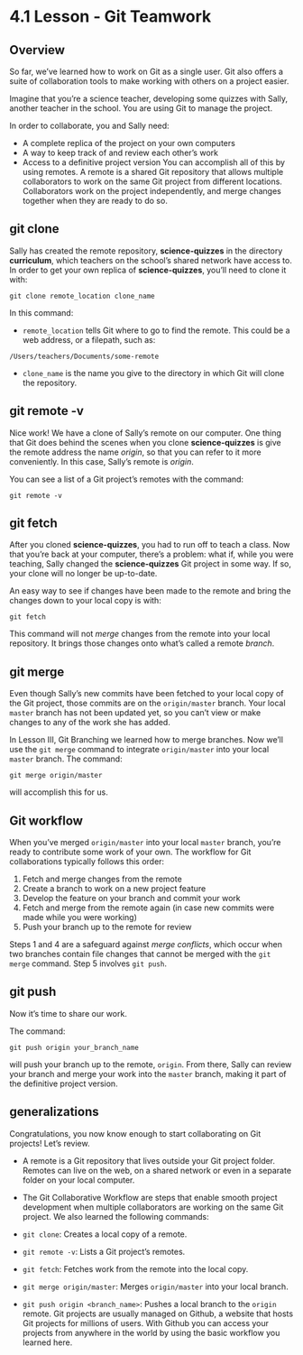 # 4.1 Lesson - Git Teamwork

## Overview
So far, we’ve learned how to work on Git as a single user. Git also offers a suite of collaboration tools to make working with others on a project easier.

Imagine that you’re a science teacher, developing some quizzes with Sally, another teacher in the school. You are using Git to manage the project.

In order to collaborate, you and Sally need:
- A complete replica of the project on your own computers
- A way to keep track of and review each other’s work
- Access to a definitive project version
You can accomplish all of this by using remotes. A remote is a shared Git repository that allows multiple collaborators to work on the same Git project from different locations. Collaborators work on the project independently, and merge changes together when they are ready to do so.

## git clone
Sally has created the remote repository, **science-quizzes** in the directory **curriculum**, which teachers on the school’s shared network have access to. In order to get your own replica of **science-quizzes**, you’ll need to clone it with:
```
git clone remote_location clone_name
```
In this command:
- ```remote_location``` tells Git where to go to find the remote. This could be a web address, or a filepath, such as:
```
/Users/teachers/Documents/some-remote
```
- ```clone_name``` is the name you give to the directory in which Git will clone the repository.

## git remote -v
Nice work! We have a clone of Sally’s remote on our computer. One thing that Git does behind the scenes when you clone **science-quizzes** is give the remote address the name *origin*, so that you can refer to it more conveniently. In this case, Sally’s remote is *origin*.

You can see a list of a Git project’s remotes with the command:
```
git remote -v
```
## git fetch
After you cloned **science-quizzes**, you had to run off to teach a class. Now that you’re back at your computer, there’s a problem: what if, while you were teaching, Sally changed the **science-quizzes** Git project in some way. If so, your clone will no longer be up-to-date.

An easy way to see if changes have been made to the remote and bring the changes down to your local copy is with:
```
git fetch
```
This command will not *merge* changes from the remote into your local repository. It brings those changes onto what’s called a remote *branch*.

## git merge
Even though Sally’s new commits have been fetched to your local copy of the Git project, those commits are on the ```origin/master``` branch. Your local ```master``` branch has not been updated yet, so you can’t view or make changes to any of the work she has added.

In Lesson III, Git Branching we learned how to merge branches. Now we’ll use the ```git merge``` command to integrate ```origin/master``` into your local ```master``` branch. The command:
```
git merge origin/master
```
will accomplish this for us.

## Git workflow
When you’ve merged ```origin/master``` into your local ```master``` branch, you’re ready to contribute some work of your own. The workflow for Git collaborations typically follows this order:

1. Fetch and merge changes from the remote
2. Create a branch to work on a new project feature
3. Develop the feature on your branch and commit your work
4. Fetch and merge from the remote again (in case new commits were made while you were working)
5. Push your branch up to the remote for review

Steps 1 and 4 are a safeguard against *merge conflicts*, which occur when two branches contain file changes that cannot be merged with the ```git merge``` command. Step 5 involves ```git push```.

## git push
Now it’s time to share our work.

The command:
```
git push origin your_branch_name
```
will push your branch up to the remote, ```origin```. From there, Sally can review your branch and merge your work into the ```master``` branch, making it part of the definitive project version.

## generalizations
Congratulations, you now know enough to start collaborating on Git projects! Let’s review.

- A remote is a Git repository that lives outside your Git project folder. Remotes can live on the web, on a shared network or even in a separate folder on your local computer.
- The Git Collaborative Workflow are steps that enable smooth project development when multiple collaborators are working on the same Git project.
We also learned the following commands:

- ```git clone```: Creates a local copy of a remote.
- ```git remote -v```: Lists a Git project’s remotes.
- ```git fetch```: Fetches work from the remote into the local copy.
- ```git merge origin/master```: Merges ```origin/master``` into your local branch.
- ```git push origin <branch_name>```: Pushes a local branch to the ```origin``` remote.
Git projects are usually managed on Github, a website that hosts Git projects for millions of users. With Github you can access your projects from anywhere in the world by using the basic workflow you learned here.